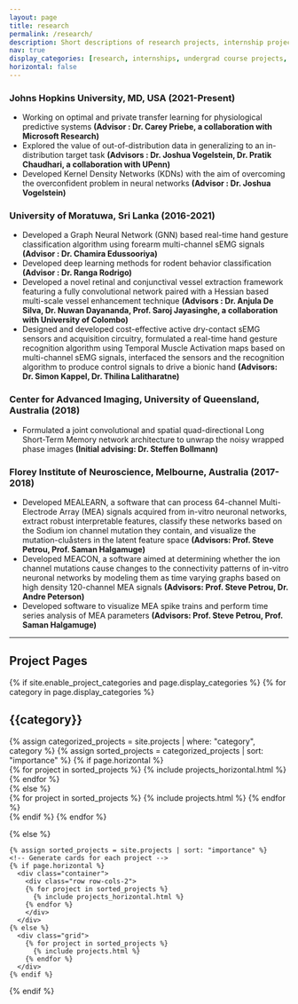 ```yaml
---
layout: page
title: research
permalink: /research/
description: Short descriptions of research projects, internship projects, course projects, and self-initiated projects.
nav: true
display_categories: [research, internships, undergrad course projects, self-initiated projects]
horizontal: false
---
```


### Johns Hopkins University, MD, USA (2021-Present)

* Working on optimal and private transfer learning for physiological predictive systems **(Advisor : Dr. Carey Priebe, a collaboration with Microsoft Research)**
* Explored the value of out-of-distribution data in generalizing to an in-distribution target task **(Advisors : Dr. Joshua Vogelstein, Dr. Pratik Chaudhari, a collaboration with UPenn)**
* Developed Kernel Density Networks (KDNs) with the aim of overcoming the overconfident problem in neural networks **(Advisor : Dr. Joshua Vogelstein)**
 
### University of Moratuwa, Sri Lanka (2016-2021)

* Developed a Graph Neural Network (GNN) based real-time hand gesture classification algorithm using forearm multi-channel sEMG signals **(Advisor : Dr. Chamira Edussooriya)**
* Developed deep learning methods for rodent behavior classification **(Advisor : Dr. Ranga Rodrigo)** 
* Developed a novel retinal and conjunctival vessel extraction framework featuring a fully convolutional network paired with a Hessian based multi-scale vessel enhancement technique **(Advisors : Dr. Anjula De Silva, Dr. Nuwan Dayananda, Prof. Saroj Jayasinghe, a collaboration with University of Colombo)**
* Designed and developed cost-effective active dry-contact sEMG sensors and acquisition circuitry, formulated a real-time hand gesture recognition algorithm using Temporal Muscle Activation maps based on multi-channel sEMG signals, interfaced the sensors and the recognition algorithm to produce control signals to drive a bionic hand **(Advisors: Dr. Simon Kappel, Dr. Thilina Lalitharatne)**

### Center for Advanced Imaging, University of Queensland, Australia (2018)

* Formulated a joint convolutional and spatial quad-directional Long Short-Term Memory network architecture to unwrap the noisy wrapped phase images **(Initial advising: Dr. Steffen Bollmann)**

### Florey Institute of Neuroscience, Melbourne, Australia (2017-2018)

* Developed MEALEARN, a software that can process 64-channel Multi-Electrode Array (MEA) signals acquired from in-vitro neuronal networks, extract robust interpretable features, classify these networks based on the Sodium ion channel mutation they contain, and visualize the mutation-cluåsters in the latent feature space **(Advisors: Prof. Steve Petrou, Prof. Saman Halgamuge)**
* Developed MEACON, a software aimed at determining whether the ion channel mutations cause changes to the connectivity patterns of in-vitro neuronal networks by modeling them as time varying graphs based on high density 120-channel MEA signals **(Advisors: Prof. Steve Petrou, Dr. Andre Peterson)**
* Developed software to visualize MEA spike trains and perform time series analysis of MEA parameters **(Advisors: Prof. Steve Petrou, Prof. Saman Halgamuge)**

-----------------
## Project Pages

<div class="projects">
  {% if site.enable_project_categories and page.display_categories %}
  <!-- Display categorized projects -->
    {% for category in page.display_categories %}
      <h2 class="category">{{category}}</h2>
      {% assign categorized_projects = site.projects | where: "category", category %}
      {% assign sorted_projects = categorized_projects | sort: "importance" %}
      <!-- Generate cards for each project -->
      {% if page.horizontal %}
        <div class="container">
          <div class="row row-cols-2">
          {% for project in sorted_projects %}
            {% include projects_horizontal.html %}
          {% endfor %}
          </div>
        </div>
      {% else %}
        <div class="grid">
          {% for project in sorted_projects %}
            {% include projects.html %}
          {% endfor %}
        </div>
      {% endif %}
    {% endfor %}

  {% else %}
  <!-- Display projects without categories -->
    {% assign sorted_projects = site.projects | sort: "importance" %}
    <!-- Generate cards for each project -->
    {% if page.horizontal %}
      <div class="container">
        <div class="row row-cols-2">
        {% for project in sorted_projects %}
          {% include projects_horizontal.html %}
        {% endfor %}
        </div>
      </div>
    {% else %}
      <div class="grid">
        {% for project in sorted_projects %}
          {% include projects.html %}
        {% endfor %}
      </div>
    {% endif %}

  {% endif %}

</div>
